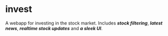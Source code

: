 # invest
A webapp for investing in the stock market.
Includes ***stock filtering***, ***latest news***, ***realtime stock updates*** and ***a sleek UI***.
